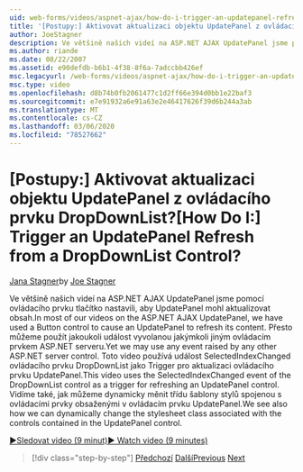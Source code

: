 ```yaml
---
uid: web-forms/videos/aspnet-ajax/how-do-i-trigger-an-updatepanel-refresh-from-a-dropdownlist-control
title: '[Postupy:] Aktivovat aktualizaci objektu UpdatePanel z ovládacího prvku DropDownList? | Dokumenty Microsoft'
author: JoeStagner
description: Ve většině našich videí na ASP.NET AJAX UpdatePanel jsme pomocí ovládacího prvku tlačítko nastavili, aby UpdatePanel mohl aktualizovat obsah. Přesto můžeme použít jakoukoli událost...
ms.author: riande
ms.date: 08/22/2007
ms.assetid: e90defdb-b6b1-4f38-8f6a-7adccbb426ef
msc.legacyurl: /web-forms/videos/aspnet-ajax/how-do-i-trigger-an-updatepanel-refresh-from-a-dropdownlist-control
msc.type: video
ms.openlocfilehash: d8b74b0fb2061477c1d2ff66e394d0bb1e22baf3
ms.sourcegitcommit: e7e91932a6e91a63e2e46417626f39d6b244a3ab
ms.translationtype: MT
ms.contentlocale: cs-CZ
ms.lasthandoff: 03/06/2020
ms.locfileid: "78527662"
---
```

# <a name="how-do-i-trigger-an-updatepanel-refresh-from-a-dropdownlist-control"></a><span data-ttu-id="c68c2-105">[Postupy:] Aktivovat aktualizaci objektu UpdatePanel z ovládacího prvku DropDownList?</span><span class="sxs-lookup"><span data-stu-id="c68c2-105">[How Do I:] Trigger an UpdatePanel Refresh from a DropDownList Control?</span></span>

<span data-ttu-id="c68c2-106">[Jana Stagner](https://github.com/JoeStagner)</span><span class="sxs-lookup"><span data-stu-id="c68c2-106">by [Joe Stagner](https://github.com/JoeStagner)</span></span>

<span data-ttu-id="c68c2-107">Ve většině našich videí na ASP.NET AJAX UpdatePanel jsme pomocí ovládacího prvku tlačítko nastavili, aby UpdatePanel mohl aktualizovat obsah.</span><span class="sxs-lookup"><span data-stu-id="c68c2-107">In most of our videos on the ASP.NET AJAX UpdatePanel, we have used a Button control to cause an UpdatePanel to refresh its content.</span></span> <span data-ttu-id="c68c2-108">Přesto můžeme použít jakoukoli událost vyvolanou jakýmkoli jiným ovládacím prvkem ASP.NET serveru.</span><span class="sxs-lookup"><span data-stu-id="c68c2-108">Yet we may use any event raised by any other ASP.NET server control.</span></span> <span data-ttu-id="c68c2-109">Toto video používá událost SelectedIndexChanged ovládacího prvku DropDownList jako Trigger pro aktualizaci ovládacího prvku UpdatePanel.</span><span class="sxs-lookup"><span data-stu-id="c68c2-109">This video uses the SelectedIndexChanged event of the DropDownList control as a trigger for refreshing an UpdatePanel control.</span></span> <span data-ttu-id="c68c2-110">Vidíme také, jak můžeme dynamicky měnit třídu šablony stylů spojenou s ovládacími prvky obsaženými v ovládacím prvku UpdatePanel.</span><span class="sxs-lookup"><span data-stu-id="c68c2-110">We see also how we can dynamically change the stylesheet class associated with the controls contained in the UpdatePanel control.</span></span>

[<span data-ttu-id="c68c2-111">&#9654;Sledovat video (9 minut)</span><span class="sxs-lookup"><span data-stu-id="c68c2-111">&#9654; Watch video (9 minutes)</span></span>](https://channel9.msdn.com/Blogs/ASP-NET-Site-Videos/how-do-i-trigger-an-updatepanel-refresh-from-a-dropdownlist-control)

> [!div class="step-by-step"]
> <span data-ttu-id="c68c2-112">[Předchozí](how-do-i-implement-the-persistent-communications-pattern-using-web-services.md)
> [Další](how-do-i-create-an-aspnet-ajax-extender-from-scratch.md)</span><span class="sxs-lookup"><span data-stu-id="c68c2-112">[Previous](how-do-i-implement-the-persistent-communications-pattern-using-web-services.md)
[Next](how-do-i-create-an-aspnet-ajax-extender-from-scratch.md)</span></span>
